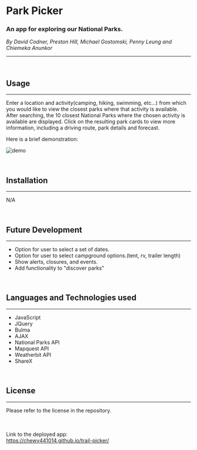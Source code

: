 # Park Picker
### An app for exploring our National Parks.

*By David Codner, Preston Hill, Michael Gostomski, Penny Leung and Chiemeka Anunkor*

---
<br>

## Usage
---
Enter a location and activity(camping, hiking, swimming, etc...) from which you would like to view the closest parks where that activity is available. After searching, the 10 closest National Parks where the chosen activity is available are displayed. Click on the resulting park cards to view more information, including a driving route, park details and forecast.

Here is a brief demonstration: 

![demo](https://user-images.githubusercontent.com/6627972/195753424-8c6ac6af-0b31-4d51-83ec-3b295b741d25.gif)

<br>

## Installation
---
N/A

<br>

## Future Development
---
 - Option for user to select a set of dates.
 - Option for user to select campground options.(tent, rv, trailer length)
 - Show alerts, closures, and events.
 - Add functionality to "discover parks"

 <br>

 ## Languages and Technologies used
 ---

  - JavaScript
  - JQuery
  - Bulma
  - AJAX
  - National Parks API
  - Mapquest API
  - Weatherbit API
  - ShareX

<br>

## License
---

Please refer to the license in the repository.

<br><br>
Link to the deployed app:<br>
https://chewy441014.github.io/trail-picker/
